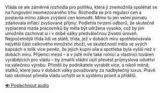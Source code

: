 
Vláda se ale záměrně rozhodla pro politiku, která jí znemožnila spoléhat se na fungování neomezovaného trhu. Rozhodla se pro regulaci cen a postavila mimo zákon zvýšení cen komodit. Mimo to jen velmi pomalu zdaňovala inflací zvyšované příjmy. Podlehla tvrzení odborů, že skutečně vyplacená mzda pracovníků by měla být udržena vysoko, což by jim umožnilo zachovat si i v době války předválečnou životní úroveň. Nejpočetnější třída lidí ve státě, třída, jež v dobách míru spotřebovávala největší část celkového množství zboží, ve skutečnosti měla ve svých kapsách o tolik více peněz, že jejich kupní síla a spotřeba byla vyšší než v dobách míru. Příjemci mezd – a v jisté míře také rolníci a vlastníci továren vyrábějících pro vládu – by zmařili vládní úsilí převést průmyslová odvětví na válečnou výrobu. Přiměli by podnikatele vyrábět více, a nikoli méně, statků, které jsou v dobách války považovány za nadbytečný luxus. Právě tato okolnost přiměla vládu uchýlit se k systému priorit a přídělů.

[🔊 Poslechnout audio](/data/7-paragraphs/audio/chapter_164/para_011-Vlda-se-ale-zmrn-rozhodla-pro-politiku-kter.mp3)
